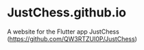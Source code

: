 # JustChess.github.io
A website for the Flutter app JustChess (https://github.com/QW3RTZUI0P/JustChess)
